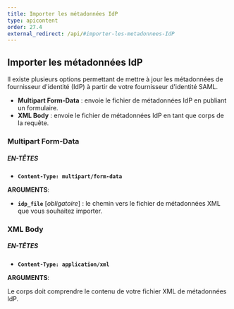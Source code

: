 ```yaml
---
title: Importer les métadonnées IdP
type: apicontent
order: 27.4
external_redirect: /api/#importer-les-metadonnees-IdP
---
```


## Importer les métadonnées IdP

Il existe plusieurs options permettant de mettre à jour les métadonnées de fournisseur d'identité (IdP) à partir de votre fournisseur d'identité SAML.

* **Multipart Form-Data** : envoie le fichier de métadonnées IdP en publiant un formulaire.
* **XML Body** : envoie le fichier de métadonnées IdP en tant que corps de la requête.

### Multipart Form-Data

##### EN-TÊTES
* **`Content-Type: multipart/form-data`**

**ARGUMENTS**:

* **`idp_file`** [*obligatoire*] :
     le chemin vers le fichier de métadonnées XML que vous souhaitez importer.

### XML Body

##### EN-TÊTES
* **`Content-Type: application/xml`**

**ARGUMENTS**:

Le corps doit comprendre le contenu de votre fichier XML de métadonnées IdP.
